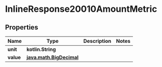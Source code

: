 
# InlineResponse20010AmountMetric

## Properties
Name | Type | Description | Notes
------------ | ------------- | ------------- | -------------
**unit** | **kotlin.String** |  | 
**value** | [**java.math.BigDecimal**](java.math.BigDecimal.md) |  | 



